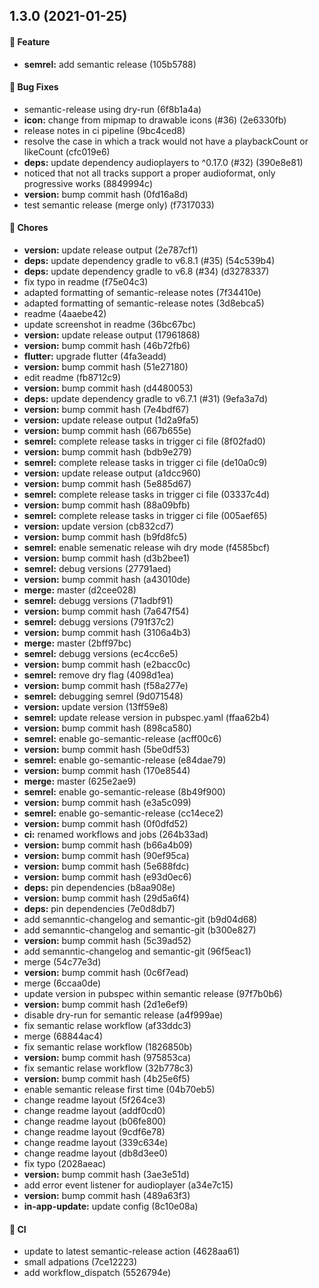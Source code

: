 ## 1.3.0 (2021-01-25)

#### 🎁 Feature

* **semrel:** add semantic release (105b5788)

#### 🐞 Bug Fixes

* semantic-release using dry-run (6f8b1a4a)
* **icon:** change from mipmap to drawable icons (#36) (2e6330fb)
* release notes in ci pipeline (9bc4ced8)
* resolve the case in which a track would not have a playbackCount or likeCount (cfc019e6)
* **deps:** update dependency audioplayers to ^0.17.0 (#32) (390e8e81)
* noticed that not all tracks support a proper audioformat, only progressive works (8849994c)
* **version:** bump commit hash (0fd16a8d)
* test semantic release (merge only) (f7317033)

#### 🚧 Chores

* **version:** update release output (2e787cf1)
* **deps:** update dependency gradle to v6.8.1 (#35) (54c539b4)
* **deps:** update dependency gradle to v6.8 (#34) (d3278337)
* fix typo in readme (f75e04c3)
* adapted formatting of semantic-release notes (7f34410e)
* adapted formatting of semantic-release notes (3d8ebca5)
* readme (4aaebe42)
* update screenshot in readme (36bc67bc)
* **version:** update release output (17961868)
* **version:** bump commit hash (46b72fb6)
* **flutter:** upgrade flutter (4fa3eadd)
* **version:** bump commit hash (51e27180)
* edit readme (fb8712c9)
* **version:** bump commit hash (d4480053)
* **deps:** update dependency gradle to v6.7.1 (#31) (9efa3a7d)
* **version:** bump commit hash (7e4bdf67)
* **version:** update release output (1d2a9fa5)
* **version:** bump commit hash (667b655e)
* **semrel:** complete release tasks in trigger ci file (8f02fad0)
* **version:** bump commit hash (bdb9e279)
* **semrel:** complete release tasks in trigger ci file (de10a0c9)
* **version:** update release output (a1dcc960)
* **version:** bump commit hash (5e885d67)
* **semrel:** complete release tasks in trigger ci file (03337c4d)
* **version:** bump commit hash (88a09bfb)
* **semrel:** complete release tasks in trigger ci file (005aef65)
* **version:** update version (cb832cd7)
* **version:** bump commit hash (b9fd8fc5)
* **semrel:** enable semenatic release wih dry mode (f4585bcf)
* **version:** bump commit hash (d3b2bee1)
* **semrel:** debug versions (27791aed)
* **version:** bump commit hash (a43010de)
* **merge:** master (d2cee028)
* **semrel:** debugg versions (71adbf91)
* **version:** bump commit hash (7a647f54)
* **semrel:** debugg versions (791f37c2)
* **version:** bump commit hash (3106a4b3)
* **merge:** master (2bff97bc)
* **semrel:** debugg versions (ec4cc6e5)
* **version:** bump commit hash (e2bacc0c)
* **semrel:** remove dry flag (4098d1ea)
* **version:** bump commit hash (f58a277e)
* **semrel:** debugging semrel (9d071548)
* **version:** update version (13ff59e8)
* **semrel:** update release version in pubspec.yaml (ffaa62b4)
* **version:** bump commit hash (898ca580)
* **semrel:** enable go-semantic-release (acff00c6)
* **version:** bump commit hash (5be0df53)
* **semrel:** enable go-semantic-release (e84dae79)
* **version:** bump commit hash (170e8544)
* **merge:** master (625e2ae9)
* **semrel:** enable go-semantic-release (8b49f900)
* **version:** bump commit hash (e3a5c099)
* **semrel:** enable go-semantic-release (cc14ece2)
* **version:** bump commit hash (0f0dfd52)
* **ci:** renamed workflows and jobs (264b33ad)
* **version:** bump commit hash (b66a4b09)
* **version:** bump commit hash (90ef95ca)
* **version:** bump commit hash (5e688fdc)
* **version:** bump commit hash (e93d0ec6)
* **deps:** pin dependencies (b8aa908e)
* **version:** bump commit hash (29d5a6f4)
* **deps:** pin dependencies (7e0d8db7)
* add semanntic-changelog and semantic-git (b9d04d68)
* add semanntic-changelog and semantic-git (b300e827)
* **version:** bump commit hash (5c39ad52)
* add semanntic-changelog and semantic-git (96f5eac1)
* merge (54c77e3d)
* **version:** bump commit hash (0c6f7ead)
* merge (6ccaa0de)
* update version in pubspec within semantic release (97f7b0b6)
* **version:** bump commit hash (2d1e6ef9)
* disable dry-run for semantic release (a4f999ae)
* fix semantic relase workflow (af33ddc3)
* merge (68844ac4)
* fix semantic relase workflow (1826850b)
* **version:** bump commit hash (975853ca)
* fix semantic relase workflow (32b778c3)
* **version:** bump commit hash (4b25e6f5)
* enable semantic release first time (04b70eb5)
* change readme layout (5f264ce3)
* change readme layout (addf0cd0)
* change readme layout (b06fe800)
* change readme layout (9cdf6e78)
* change readme layout (339c634e)
* change readme layout (db8d3ee0)
* fix typo (2028aeac)
* **version:** bump commit hash (3ae3e51d)
* add error event listener for audioplayer (a34e7c15)
* **version:** bump commit hash (489a63f3)
* **in-app-update:** update config (8c10e08a)

#### 🔁 CI

* update to latest semantic-release action (4628aa61)
* small adpations (7ce12223)
* add workflow_dispatch (5526794e)

